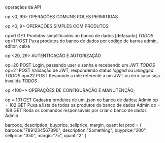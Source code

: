 operaçãos da API

op <0, 99>      OPERAÇÕES COMUNS                                                                ROLES PERMITIDAS

op <0, 9>       OPERAÇÕES SIMPLES COM PRODUTOS

op=0            GET     Produtos simplificados no banco de dados [defasado]                     *TODOS*
op=1            POST    Puxa produtos do banco de dados por codigo de barras                    admin, editor, caixa





op <20, 29>     AUTENTICAÇÃO E AUTORIZAÇÃO

op=20           POST    Login, passando user e senha e recebendo um JWT                         *TODOS*
op=21           POST    Validação de JWT, respondendo status *logged* ou *unlogged*             *TODOS*
op=22           POST    Responde a role referente a um JWT ou erro caso seja invalida           *TODOS*




op <100+>       OPERAÇÕES DE CONFIGURAÇÃO E MANUTENÇÃO;

op = 101        GET     Cadastra produtos de um .json no banco de dados;                        Admin
op = 102        GET     Puxa a lista de todos os produtos do banco de dados                     Admin
op = 199        GET     Roda os comandos responsáveis por criar o banco de dados                Admin


barcode, description, buyprice, sellprice, margin, quant
let prod = {
    barcode:"7891234567890",
    description:"Something",
    buyprice:"200",
    sellprice:"350",
    margin:"75",
    quant:"2"
}
